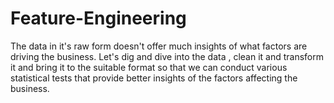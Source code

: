 # Feature-Engineering

The data in it's raw form doesn't offer much insights of what factors are driving the business. Let's dig and dive into the data , clean it and transform it and bring it to the suitable format so that we can conduct various statistical tests that provide better insights of the factors affecting the business. 
